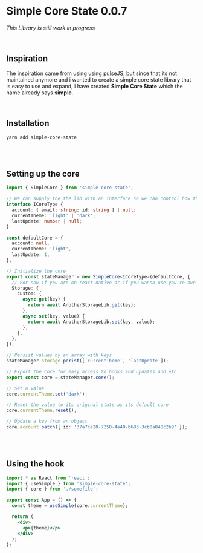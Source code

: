 # Simple Core State 0.0.7
_This Library is still work in progress_

<br>

## **Inspiration**
The inspiration came from using using [pulseJS](https://github.com/pulse-framework/pulse), but since that its not maintained anymore and i wanted to create a simple core state library that is easy to use and expand, i have created **Simple Core State** which the name already says __simple__.



<br>

## **Installation**
```
yarn add simple-core-state
```
<br>
<br>

## **Setting up the core**

```ts
import { SimpleCore } from 'simple-core-state';

// We can supply the the lib with an interface so we can control how the data can be handled
interface ICoreType {
  account: { email: string; id: string } | null;
  currentTheme: 'light' | 'dark';
  lastUpdate: number | null;
}

const defaultCore = {
  account: null,
  currentTheme: 'light',
  lastUpdate: 1,
};

// Initialize the core
export const stateManager = new SimpleCore<ICoreType>(defaultCore, {
  // For now if you are on react-native or if you wanna use you're own storage Library, than you can implement by passing the custom storage object with a get and set function
  Storage: {
    custom: {
      async get(key) {
        return await AnotherStorageLib.get(key);
      },
      async set(key, value) {
        return await AnotherStorageLib.set(key, value);
      },
    },
  },
});

// Persist values by an array with keys
stateManager.storage.perist(['currentTheme', 'lastUpdate']);

// Export the core for easy access to hooks and updates and etc
export const core = stateManager.core();

// Set a value
core.currentTheme.set('dark');

// Reset the value to its original state as its default core
core.currentTheme.reset();

// Update a key from an object
core.account.patch({ id: '37a7ce20-7250-4a40-b683-3cb0a848c2b9' });
```

<br>
<br>

## **Using the hook**

```jsx
import * as React from 'react';
import { useSimple } from 'simple-core-state';
import { core } from './somefile';

export const App = () => {
  const theme = useSimple(core.currentTheme);

  return (
    <div>
      <p>{theme}</p>
    </div>
  );
};
```
